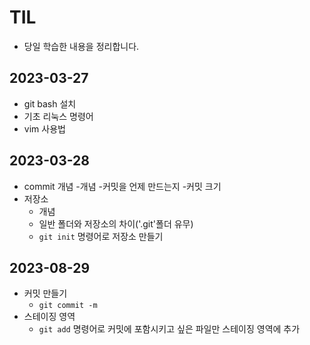 # TIL
- 당일 학습한 내용을 정리합니다.
## 2023-03-27
- git bash 설치
- 기초 리눅스 명령어
- vim 사용법
## 2023-03-28
- commit 개념
    -개념
    -커밋을 언제 만드는지
    -커밋 크기
- 저장소
    - 개념
    - 일반 폴더와 저장소의 차이('.git'폴더 유무)
    - `git init` 명령어로 저장소 만들기

## 2023-08-29
- 커밋 만들기
  - `git commit -m`
- 스테이징 영역
  - `git add` 명령어로 커밋에 포함시키고 싶은 파일만 스테이징 영역에 추가
